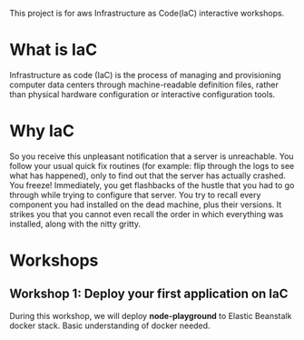This project is for aws Infrastructure as Code(IaC) interactive workshops.

# What is IaC

Infrastructure as code (IaC) is the process of managing and provisioning computer data centers through machine-readable definition files, rather than physical hardware configuration or interactive configuration tools.

# Why IaC

So you receive this unpleasant notification that a server is unreachable. You follow your usual quick fix routines (for example: flip through the logs to see what has happened), only to find out that the server has actually crashed. You freeze! Immediately, you get flashbacks of the hustle that you had to go through while trying to configure that server. You try to recall every component you had installed on the dead machine, plus their versions. It strikes you that you cannot even recall the order in which everything was installed, along with the nitty gritty.

# Workshops

## Workshop 1: Deploy your first application on IaC

During this workshop, we will deploy **node-playground** to Elastic Beanstalk docker stack. Basic understanding of docker needed.

